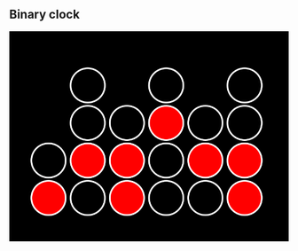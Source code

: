 ## Binary clock
![screenshot](https://github.com/moseleygj/JavaScript/blob/master/binaryClock/Screenshot.png)
